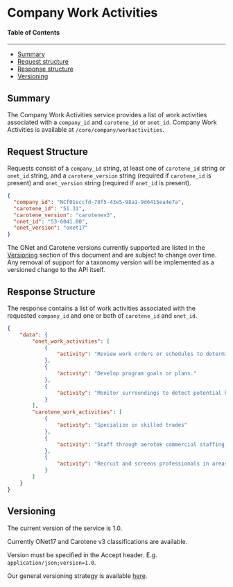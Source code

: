 Company Work Activities
==================

#### Table of Contents
_______

- [Summary](#summary)
- [Request structure](#request-structure)
- [Response structure](#response-structure)
- [Versioning](#versioning)

## Summary

The Company Work Activities service provides a list of work activities associated with a 
`company_id` and `carotene_id` or `onet_id`. Company Work Activities is available at 
`/core/company/workactivities`.

## Request Structure

Requests consist of a `company_id` string, at least one of `carotene_id` string or 
`onet_id` string, and a `carotene_version` string (required if `carotene_id` is present) and 
`onet_version` string (required if `onet_id` is present).

```json 
{
  "company_id": "NCf01eccfd-78f5-43e5-98a1-9d6415ea4e7a",
  "carotene_id": "51.31",
  "carotene_version": "carotenev3",
  "onet_id": "53-6041.00",
  "onet_version": "onet17"
}

```

The ONet and Carotene versions currently supported are listed in the [Versioning](#versioning) 
section of this document and are subject to change over time. Any removal of support for a taxonomy 
version will be implemented as a versioned change to the API itself.

## Response Structure

The response contains a list of work activities associated with the requested `company_id` and 
one or both of `carotene_id` and `onet_id`.

```json
{
    "data": {
        "onet_work_activities": [
            {
                "activity": "Review work orders or schedules to determine operations or procedures."
            },
            {
                "activity": "Develop program goals or plans."
            },
            {
                "activity": "Monitor surroundings to detect potential hazards."
            }
        ],
        "carotene_work_activities": [
            {
                "activity": "Specialize in skilled trades"
            },
            {
                "activity": "Staff through aerotek commercial staffing, a division of aerotek"
            },
            {
                "activity": "Recruit and screens professionals in areas cnc machining"
            }
        ]
    }
}
```
## Versioning
The current version of the service is 1.0. 

Currently ONet17 and Carotene v3 classifications are available.

Version must be specified in the Accept header. E.g. ```application/json;version=1.0```. 

Our general versioning strategy is available [here](/Versioning.md).
